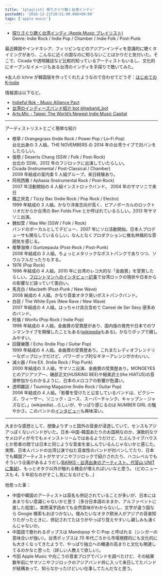```yaml
---
title: '[playlist] 探りさぐり聴く台湾インディ'
postedAt: '2016-12-21T20:51:00.000+09:00'
tags: ['apple music']
---
```


- [探りさぐり聴く台湾インディ (Apple Music プレイリスト)](https://itunes.apple.com/jp/playlist/tanrisaguri-tingku-tai-wanindi/idpl.5cd20b18c6ae4e428d88df54dcce45d7)  
  Genre: Indie Rock / Indie Pop / Chamber / Indie Folk / Post-Punk

最近韓国やインドネシア、フィリピンなどのアジアンインディを意識的に聴くタイミングがあり、こんなに近くの国なのに知らないことばかりだと気付いた。そこで、Cicada や透明雑誌など比較的知っているアーティストもいるし、文化的にオープンなイメージもある台湾のインディを手探りで聴いてみた。

※友人の Ichrw が韓国版を作ってくれたようなので合わせてどうぞ：[はじめての K-Indie](https://itunes.apple.com/jp/playlist/hajimetenok-indie/idpl.748ea0d6158a4e8aba9fa182826f6802)

情報源は以下など。

- [Indieful Rok - Music Alliance Pact](http://www.indiefulrok.com/map/)
- [台湾のインディーズバンド紹介 bot @twband_bot](https://twitter.com/twband%5Fbot)
- [Arts.Mic - Taipei: The World’s Newest Indie Music Capital](https://mic.com/articles/77757/taipei-the-world-s-newest-indie-music-capital#.jbt1KVcmK)

---

アーディストリストとごく簡単な紹介

- 橙草 / Orangegrass (Indie Rock / Power Pop / Lo-Fi Pop)  
  台北出身の 3 人組。THE NOVEMBERS の 2014 年の台湾ライブで対バンをしたらしい。
- 張懸 / Deserts Chang (SSW / Folk / Post-Rock)  
  台北の SSW。2012 年のフジロックに出演していたらしい。
- Cicada (Instrumental / Post-Classical / Chamber)  
  2009 年結成の室内楽 5 人組グループ。来日経験あり。
- 阿飛西雅 / Aphasia (Instrumental Rock / Post-Rock)  
  2007 年活動開始の 4 人組インストロックバンド。 2004 年のサマソニで来日
- 鐵之貝克 / Tizzy Bac (Indie Rock / Pop Rock / Electro)  
  1999 年結成の 3 人組。かなり洋楽志向が高く、ピアノボーカルのロックトリオだからか台湾の Ben Folds Five とか呼ばれているらしい。2013 年サマソニ出演。
- 魏如萱 / Waa Wei (SSW / Folk / Rock)  
  バンドのボーカルとしてデビュー、2007 年にソロ活動開始。日本人プロデューサも関与しているらしい。なんとなくプロダクションに椎名林檎的な雰囲気を感じる。
- 槍擊潑辣 / Guntzepaula (Post-Rock / Post-Punk)  
  2008 年結成の 3 人組。ちょっとメタリックなポストパンクでありつつ、ソウルフルだったりもする。
- 1976 (Pop Rock)  
  1996 年結成の 4 人組。2010 年に台湾のレコ大的な「金曲賞」を受賞したらしい。[フロントマンへのインタビュー記事](http://www.taipeinavi.com/special/5030860)で台湾ロックの現状や日本からの影響など語っていて面白い。
- 馬克白 / Macbeth (Post-Punk / New Wave)  
  2008 結成の 4 人組。かなり音楽オタク臭いポストパンクバンド。
- 白目 / The White Eyes (New Rave / New Wave)  
  2007 年結成の 4 人組。はっちゃけ具合含めて Cansei de Ser Sexy 感多めのバンド。
- 旺褔 / Wonfu (Pop Rock / Indie Pop)  
  1998 年結成の 4 人組。金曲賞の受賞歴があり、国内版の発売や日本でのワンマンライブを開催したこともある([wikipedia](https://ja.wikipedia.org/wiki/%E6%97%BA%E7%A6%8F)もある)。かなりポップで親しみやすい。
- 回聲樂團 / Echo (Indie Pop / Guitar Pop)  
  1999 年結成の 4 人組。金曲賞の受賞歴あり。これまたレディオフレンドリーなポップロックだけど、パワーポップ的なギターアレンジがかわいい。
- 滅火器 / Fire EX. (Indie Rock / Pop Punk)  
  2000 年結成の 3 人組。サマソニ出演、金曲賞の受賞歴あり。MONOEYES とのアジアツアー、磯部正文(HUSKING BEE)や細美武士(the HIATUS)の音源参加からわかるように、日本のメロコアの影響が色濃い。
- 透明雜誌 / Touming Magazine (Indie Rock / Guitar Pop)  
  2006 年結成の 4 人組。「影響を受けたと公言しているバンドは、ピクシーズ、ウィーザー、ソニック・ユース、スーパーチャンク、キャップン・ジャズなど。」(wikipedia)…らしいが、やっぱり感じるのは NUMBER GIRL の騒やかさ。このバンドの[インタビュー](http://ototoy.jp/feature/index.php/2011112600)も興味深い。

---

大まかな感想として、想像よりずっと国外の音楽が浸透していて、センスもアジアっぽくないバンドがいた。日本-中国-韓国あたりのお国柄なのか、演歌的なクサメロディが今でもメインストリームではあるようだけど、たぶんライブハウスとか若者の間では日本と同じような音楽を楽しんでいるんじゃないかと感じた。実際、日本人バンドの台湾公演で似た音楽性のバンドが対バンしてたり、日本でも韓国アーティストがサマソニやフジロックで紹介されたり、ハコレベルでもそういう企画があるようだし([BARKS - 台湾出身のアーティスト、代官山 UNIT に集結](https://www.barks.jp/news/?id=1000072374))、もっとオタク以外が触れる機会が増えればいいなと思う。 (どのニュースも 4，5 年前なのがすこし気になるけども…)

他思った事：

- 中国や韓国のアーティストは英名も併記されていることが多いが、日本にはあまりない意識じゃないかと思う（多分日本語のままか、アルファベットに直した程度）。実際漢字読めても全然意味がわからないし、文字が違う国なら Google 検索もおぼつかない。僕みたいなオタク欧米人がアジアの音楽知りたがったときに、併記されてたほうがやっぱり覚えやすいし親しみも湧くんじゃないか。
- 中国語で歌われるポップスは Mandopop や C-Pop と呼ばれる（シンガーの意味合いが強い）。台湾ポップスは 70 年代ごろから市場規模的にも文化的にも大きくなってきたようで、やっぱり独立への機運の高まりと文化も関連してるのかなと思った（詳しい人教えて欲しい）。
- 今回 Apple Music や向こうの音楽ブログでバンドを調べたけど、その結果数年前にサマソニやフジロックのアジアバンド枠に入って来日してたバンドが結構あって、知らなかったけどいい仕事してたんだなと思う。

